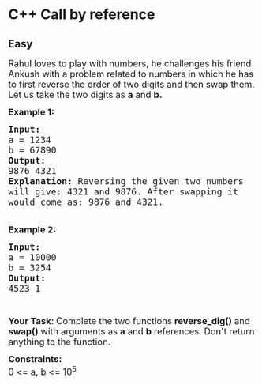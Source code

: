 # C++ Call by reference
## Easy
<div class="problem-statement">
                <p></p><p><span style="font-size:18px">Rahul loves to play with numbers, he challenges his friend Ankush&nbsp;with a problem&nbsp;related to numbers in which he has to first reverse the order of two digits and then swap them. Let us take the two&nbsp;digits as <strong>a</strong> and <strong>b.</strong></span></p>

<p><span style="font-size:18px"><strong>Example 1:</strong> <strong> </strong></span></p>

<pre><span style="font-size:18px"><strong>Input:</strong>
a = 1234 
b = 67890
<strong>Output: 
</strong>9876 4321
<strong>Explanation: </strong>Reversing the given two numbers
will give: 4321 and 9876. After swapping it
would come as: 9876 and 4321.

</span></pre>

<p><span style="font-size:18px"><strong>Example 2: </strong></span></p>

<pre><span style="font-size:18px"><strong>Input:</strong>
a = 10000 
b = 3254
<strong>Output: </strong>
4523 1
</span></pre>

<p>&nbsp;</p>

<p><strong><span style="font-size:18px">Your Task: </span></strong><span style="font-size:18px">Complete the two functions <strong>reverse_dig()</strong> and <strong>swap()</strong> with arguments as <strong>a</strong> and <strong>b</strong> references. Don't return anything to the function.</span></p>

<p><strong><span style="font-size:18px">Constraints:</span></strong><br>
<span style="font-size:18px">0 &lt;= a, b &lt;= 10<sup>5</sup></span></p>
 <p></p>
            </div>